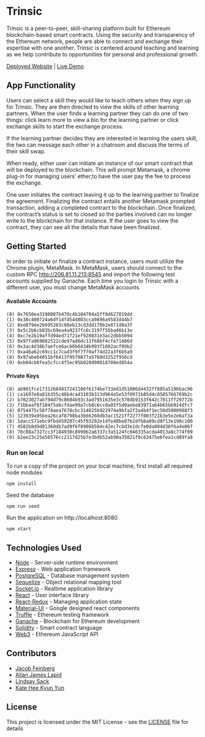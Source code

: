 # Trinsic

Trinsic is a peer-to-peer, skill-sharing platform built for Ethereum blockchain-based smart contracts. Using the security and transparency of the Ethereum network, people are able to connect and exchange their expertise with one another. Trinsic is centered around teaching and learning as we help contribute to opportunities for personal and professional growth.

[Deployed Website](http://trinsic.tech/) | [Live Demo](https://youtu.be/wMdwTAdMvto)

## App Functionality
Users can select a skill they would like to teach others when they sign up for Trinsic. They are then directed to view the skills of other learning partners. When the user finds a learning partner they can do one of two things: click learn more to view a bio for the learning partner or click exchange skills to start the exchange process.

If the learning partner decides they are interested in learning the users skill, the two can message each other in a chatroom and discuss the terms of their skill swap.

When ready, either user can initiate an instance of our smart contract that will be deployed to the blockchain. This will prompt Metamask, a chrome plug-in for managing users’ ether,to have the user pay the fee to process the exchange.

One user initiates the contract leaving it up to the learning partner to finalize the agreement.
Finalizing the contract entails another Metamask prompted transaction, adding a completed contract to the blockchain. Once finalized, the contract’s status is set to closed so the parties involved can no longer write to the blockchain for that instance. If the user goes to view the contract, they can see all the details that have been finalized.

## Getting Started

In order to initiate or finalize a contract instance, users must utilize the Chrome plugin, MetaMask. In MetaMask, users should connect to the custom RPC http://206.81.11.213:8545 and import the following test accounts supplied by Ganache. Each time you login to Trinsic with a different user, you must change MetaMask accounts. 

#### Available Accounts
```
(0) 0x7650ea3198087b470c4b104704a5ff0d627819dd
(1) 0x38c400724a6df14f454d803cca9896a9583d44b7
(2) 0xe879ee26695203c08eb13cd3dd170b2e871d8a3f
(3) 0x5c2b6cb83bc69ea4a9237fc6c3197f55ba46b13e
(4) 0xc7e2b19affd94ed71f21ef928031e3ac2dbb5094
(5) 0x97fa969082522cde97ad6dc11f68bf4cfe71886d
(6) 0x3ac4d38b7aefce6ac60b6434b993f1602acf09b2
(7) 0xa46a62c69cc1c7ca43f9f7ff0af74d22a3f6b5a9
(8) 0x97abe64851bf6413f95f0877a5760d3252f958cd
(9) 0xb04cb0fea5cfcc4f5ec95b020d90818708ed854a
```

#### Private Keys
```
(0) ab901fce17312684817241106f6174be733ed1d51006d4432ff885a5196bac96
(1) ca1697e8a81b355c46b4ca43103b313d964a5e53f0971b85d4c8585766769b2c
(2) b7023027abf94d79c8604b93c3ad7951635e3c570db9153f642c7011ff29772b
(3) f1bbaaf8f104f5a6cfdae99a7cb8c6cc0a85f5d0aebe83971a64b65bb924dfc7
(4) 0754475c58f74aea7678cbc314825b922974a9bfa2f2a4b4f1ec50d5000988f3
(5) 123939a95bea26caf8798ba3b66260db3ac1521ff2277f003f21b3e5e2e6af3a
(6) 1dacc571ebc9fbd459207c45f93292e1dfe48be07b2dfb6a89cd8f13e198c100
(7) 4582b8d9d81360db7ad9f6f8908b504c42ec7cbd3e1dcfe0da804d30f6a4e06f
(8) 70c88a7327cc3f184930c8990b2a6337c3a5124fc046335acda4013a8c774f09
(9) b2ee23c25e56576cc2117d25b7e3bdb52ab90a35021f9c63475e6fea1cd89fa8
```


### Run on local 

To run a copy of the project on your local machine, first install all required node modules
```
npm install
```
Seed the database

```
npm run seed 
```
Run the application on http://localhost:8080  
```
npm start
```

## Technologies Used

* [Node](https://github.com/nodejs) - Server-side runtime environment
* [Express](https://github.com/expressjs/express) - Web application framework
* [PostgreSQL](https://www.postgresql.org/) - Database management system
* [Sequelize](https://github.com/sequelize/sequelize) - Object relational mapping tool
* [Socket.io](https://github.com/socketio/socket.io) - Realtime application library 
* [React](https://github.com/facebook/react) - User interface library 
* [React-Redux](https://github.com/reduxjs/react-redux) - Managing application state
* [Material-UI](https://github.com/mui-org/material-ui) - Google designed react components 
* [Truffle](https://github.com/trufflesuite/truffle) - Ethereum testing framework 
* [Ganache](https://github.com/trufflesuite/ganache) - Blockchain for Ethereum development
* [Solidity](https://github.com/ethereum/solidity) - Smart contract language 
* [Web3](https://github.com/ethereum/web3.js/) - Ethereum JavaScript API

## Contributors 
* [Jacob Feinberg](https://github.com/JTFeinberg)
* [Allan James Lapid](https://github.com/ajLapid718)
* [Lindsay Sack](https://github.com/lindsaysack)
* [Kate Hee Kyun Yun](https://github.com/ggobugi27)

## License

This project is licensed under the MIT License - see the [LICENSE](https://github.com/Trinsic-Project/Trinsic/blob/master/LICENSE) file for details
